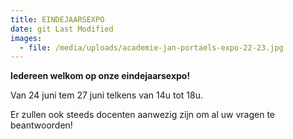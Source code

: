 ```yaml
---
title: EINDEJAARSEXPO
date: git Last Modified
images:
  - file: /media/uploads/academie-jan-portaels-expo-22-23.jpg
---
```

**I﻿edereen welkom op onze eindejaarsexpo!**

V﻿an 24 juni tem 27 juni telkens van 14u tot 18u.

E﻿r zullen ook steeds docenten aanwezig zijn om al uw vragen te beantwoorden!